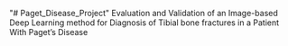 "# Paget_Disease_Project" 
Evaluation and Validation of an Image-based Deep Learning method for Diagnosis of Tibial bone fractures in a Patient With Paget’s Disease
